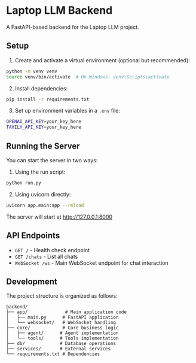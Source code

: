 # Laptop LLM Backend

A FastAPI-based backend for the Laptop LLM project.

## Setup

1. Create and activate a virtual environment (optional but recommended):
```bash
python -m venv venv
source venv/bin/activate  # On Windows: venv\Scripts\activate
```

2. Install dependencies:
```bash
pip install -r requirements.txt
```

3. Set up environment variables in a `.env` file:
```bash
OPENAI_API_KEY=your_key_here
TAVILY_API_KEY=your_key_here
```

## Running the Server

You can start the server in two ways:

1. Using the run script:
```bash
python run.py
```

2. Using uvicorn directly:
```bash
uvicorn app.main:app --reload
```

The server will start at http://127.0.0.1:8000

## API Endpoints

- `GET /` - Health check endpoint
- `GET /chats` - List all chats
- `WebSocket /ws` - Main WebSocket endpoint for chat interaction

## Development

The project structure is organized as follows:

```
backend/
├── app/              # Main application code
│   ├── main.py      # FastAPI application
│   └── websocket/   # WebSocket handling
├── core/            # Core business logic
│   ├── agent/      # Agent implementation
│   └── tools/      # Tools implementation
├── db/             # Database operations
├── services/       # External services
└── requirements.txt # Dependencies
``` 
